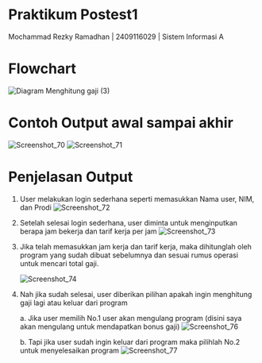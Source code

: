 # **Praktikum Postest1**
Mochammad Rezky Ramadhan | 2409116029 | Sistem Informasi A

# **Flowchart**
![Diagram Menghitung gaji (3)](https://github.com/user-attachments/assets/a365db1b-e35c-4b36-87b0-4101d88e8983)

# **Contoh Output awal sampai akhir**
![Screenshot_70](https://github.com/user-attachments/assets/9d7c2c6d-c3b6-480a-9db6-49705782c137)
![Screenshot_71](https://github.com/user-attachments/assets/3ff0a503-5859-4b9b-8c99-f99381393ad8)

# **Penjelasan Output**
1.  User melakukan login sederhana seperti memasukkan Nama user, NIM, dan Prodi
    ![Screenshot_72](https://github.com/user-attachments/assets/8d97a586-dab0-473e-9557-b1ffe667a060)
2.  Setelah selesai login sederhana, user diminta untuk menginputkan berapa jam bekerja dan tarif kerja per jam
    ![Screenshot_73](https://github.com/user-attachments/assets/736ba31f-3314-47d7-91e5-f5f37f23235b)
3.  Jika telah memasukkan jam kerja dan tarif kerja, maka dihitunglah oleh program yang sudah dibuat sebelumnya dan sesuai rumus operasi untuk mencari total gaji.

    ![Screenshot_74](https://github.com/user-attachments/assets/5a95d97e-82bf-4893-9871-d60f573bea0a)
4.  Nah jika sudah selesai, user diberikan pilihan apakah ingin menghitung gaji lagi atau keluar dari program

    a.    Jika user memilih No.1 user akan mengulang program (disini saya akan mengulang untuk mendapatkan bonus gaji)
          ![Screenshot_76](https://github.com/user-attachments/assets/7c5ead7e-cda9-446e-8f18-e2ac00886c57)

    b.    Tapi jika user sudah ingin keluar dari program maka pilihlah No.2 untuk menyelesaikan program
          ![Screenshot_77](https://github.com/user-attachments/assets/bdaa8100-a0ec-433d-b673-a113a2bb79d7)
